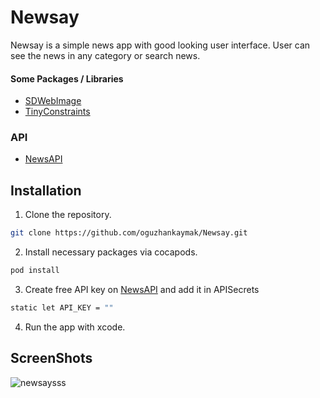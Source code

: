 # Newsay

Newsay is a simple news app with good looking user interface. User can see the news in any category or search news.

#### Some Packages / Libraries
- [SDWebImage](https://github.com/SDWebImage/SDWebImage) <br />
- [TinyConstraints](https://github.com/roberthein/TinyConstraints) <br />


### API

- [NewsAPI](https://newsapi.org)

## Installation

1. Clone the repository.

```sh
git clone https://github.com/oguzhankaymak/Newsay.git
```

2. Install necessary packages via cocapods.

```sh
pod install
```

3. Create free API key on [NewsAPI](https://newsapi.org) and add it in APISecrets
```sh
static let API_KEY = ""
```

4. Run the app with xcode.

## ScreenShots

![newsaysss](https://user-images.githubusercontent.com/36153454/154802066-e597214f-40f4-4ce0-a414-1d77ced67782.png)



